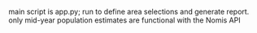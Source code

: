 main script is app.py; run to define area selections and generate report.
only mid-year population estimates are functional with the Nomis API
